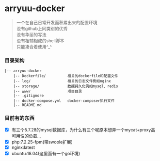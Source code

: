 # arryuu-docker> 一个在自己日常开发而积累出来的配置环境  > 没有github上同类别的优秀  > 没有华丽的写法  > 没有相辅相成的shell脚本  > 只能凑合着使用^_^### 目录架构```|-- arryuu-docker    |-- Dockerfile/          相关的dockerfile和配置文件    |-- log/                 相关的日志文件例如nginx    |-- storage/             数据持久化例如mysql、redis    |-- www/                 项目目录    |-- .gitignore    |-- docker-compose.yml   docker-composer执行文件    |-- README.md```### 目前有的东西- [x] 有三个5.7.28的mysql数据库，为什么有三个呢原本想弄一个mycat+proxy高可用性的负载...- [x] php:7.2.25-fpm(带swoole扩展)- [x] nginx:latest- [x] ubuntu:18.04(这里面有一个go环境)